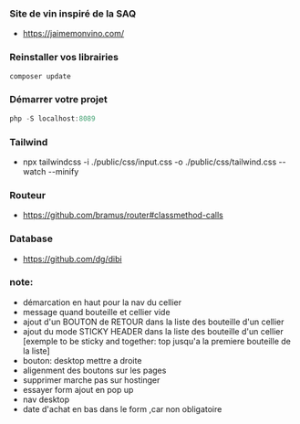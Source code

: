 ### Site de vin inspiré de la SAQ

- https://jaimemonvino.com/

### Reinstaller vos librairies
```js
composer update
```
### Démarrer votre projet

```js
php -S localhost:8089 
```
### Tailwind
-  npx tailwindcss -i ./public/css/input.css -o ./public/css/tailwind.css --watch --minify

### Routeur
- https://github.com/bramus/router#classmethod-calls

### Database 
- https://github.com/dg/dibi

### note:
- démarcation en haut pour la nav du cellier
- message quand bouteille et cellier vide
- ajout d'un BOUTON de RETOUR dans la liste des bouteille d'un cellier
- ajout du mode STICKY HEADER dans la liste des bouteille d'un cellier [exemple to be sticky and together: top jusqu'a la premiere bouteille de la liste] 
- bouton: desktop mettre a droite
- aligenment des boutons sur les pages
- supprimer marche pas sur hostinger
- essayer form ajout en pop up
- nav desktop
- date d'achat en bas dans le form ,car non obligatoire